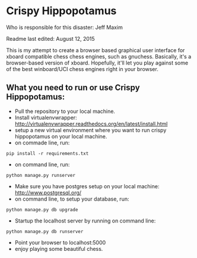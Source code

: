 Crispy Hippopotamus
======

Who is responsible for this disaster: Jeff Maxim

Readme last edited: August 12, 2015

This is my attempt to create a browser based graphical user interface for xboard compatible chess chess engines, such as gnuchess. Basically, it's a browser-based version of xboard. Hopefully, it'll let you play against some of the best winboard/UCI chess engines right in your browser.

## What you need to run or use Crispy Hippopotamus:
* Pull the repository to your local machine.
* Install virtualenvwrapper: http://virtualenvwrapper.readthedocs.org/en/latest/install.html
* setup a new virtual environment where you want to run crispy hippopotamus on your local machine.
* on commade line, run:
```
pip install -r requirements.txt
```
* on command line, run:
```
python manage.py runserver
```
* Make sure you have postgres setup on your local machine: http://www.postgresql.org/
* on command line, to setup your database, run:
```
python manage.py db upgrade
```
* Startup the localhost server by running on command line:
```
python manage.py db runserver
```
* Point your browser to localhost:5000
* enjoy playing some beautiful chess.

